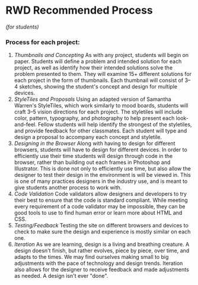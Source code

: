 # RWD Recommended Process
_(for students)_

### Process for each project:
1.	*Thumbnails and Concepting* As with any project, students will begin on paper. Students will define a problem and intended solution for each project, as well as identify how their intended solutions solve the problem presented to them. They will examine 15+ different solutions for each project in the form of thumbnails. Each thumbnail will consist of 3–4 sketches, showing the student's concept and design for multiple devices.
2.	*StyleTiles and Proposals* Using an adapted version of Samantha Warren's StyleTiles, which work similarly to mood boards, students will craft 3–5 vision directions for each project. The styletiles will include color, pattern, typography, and photography to help present each look-and-feel. Fellow students will help identify the strongest of the styletiles, and provide feedback for other classmates. Each student will type and design a proposal to accompany each concept and styletile.
3.	*Designing in the Browser* Along with having to design for different browsers, students will have to design for different devices. In order to efficiently use their time students will design through code in the browser, rather than building out each frames in Photoshop and Illustrator. This is done not only to efficiently use time, but also allow the designer to test their design in the environment is will be viewed in. This is one of many practices designers in the industry use, and is meant to give students another process to work with.
4.	*Code Validation* Code validators allow designers and developers to try their best to ensure that the code is standard compliant. While meeting every requirement of a code validator may be impossible, they can be good tools to use to find human error or learn more about HTML and CSS.
5.	*Testing/Feedback* Testing the site on different browsers and devices to check to make sure the design and experience is mostly similar on each one.
6.	*Iteration* As we are learning, design is a living and breathing creature. A design doesn't finish, but rather evolves, piece by piece, over time, and adapts to the times. We may find ourselves making small to big adjustments with the pace of technology and design trends. Iteration also allows for the designer to receive feedback and made adjustments as needed. A design isn't ever "done".
